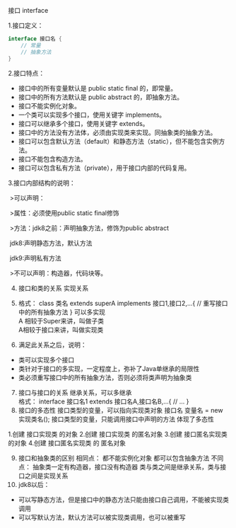 接口 interface

1.接口定义：
```java
interface 接口名 {
    // 常量
    // 抽象方法
}
```
2.接口特点：
- 接口中的所有变量默认是 public static final 的，即常量。
- 接口中的所有方法默认是 public abstract 的，即抽象方法。
- 接口不能实例化对象。
- 一个类可以实现多个接口，使用关键字 implements。
- 接口可以继承多个接口，使用关键字 extends。
- 接口中的方法没有方法体，必须由实现类来实现。同抽象类的抽象方法。
- 接口可以包含默认方法（default）和静态方法（static），但不能包含实例方法。
- 接口不能包含构造方法。
- 接口可以包含私有方法（private），用于接口内部的代码复用。

3.接口内部结构的说明：

​	>可以声明：

​		>属性：必须使用public static final修饰

​		>方法：jdk8之前：声明抽象方法，修饰为public abstract

​			 jdk8:声明静态方法，默认方法

​			 jdk9:声明私有方法

​	>不可以声明：构造器，代码块等。


4. 接口和类的关系
    实现关系
5. 格式：
    class 类名 extends superA implements 接口1,接口2,...{
        // 重写接口中的所有抽象方法
    }
可以多实现<br>
A 相较于Super来讲，叫做子类<br>
A相较于接口来讲，叫做实现类<br>

6. 满足此关系之后，说明：

* 类可以实现多个接口
* 类针对于接口的多实现，一定程度上，弥补了Java单继承的局限性
* 类必须重写接口中的所有抽象方法，否则必须将类声明为抽象类

7. 接口与接口的关系
    继承关系，可以多继承<br>
格式：
    interface 接口名1 extends 接口名A,接口名B,...{
        // ...
    }
8. 接口的多态性
    接口类型的变量，可以指向实现类对象
接口名 变量名 = new 实现类名();
    接口类型的变量，只能调用接口中声明的方法
    体现了多态性


1.创建 接口实现类 的对象
2.创建 接口实现类 的匿名对象
3.创建 接口匿名实现类 的对象
4.创建 接口匿名实现类 的 匿名对象

9. 接口和抽象类的区别
    相同点：
        都不能实例化对象
        都可以包含抽象方法
    不同点：
        抽象类一定有构造器，接口没有构造器
        类与类之间是继承关系，类与接口之间是实现关系
10. jdk8以后：

* 可以写静态方法，但是接口中的静态方法只能由接口自己调用，不能被实现类调用
* 可以写默认方法，默认方法可以被实现类调用，也可以被重写









